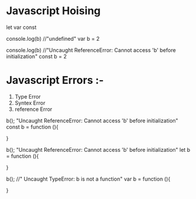 # Javascript Hoising 
let 
var 
const 

console.log(b) //"undefined"
var b = 2

console.log(b) //"Uncaught ReferenceError: Cannot access 'b' before initialization"
const b = 2


# Javascript Errors :- 
1. Type Error 
2. Syntex Error 
3. reference Error 


b(); "Uncaught ReferenceError: Cannot access 'b' before initialization"
const b = function (){

}

b(); "Uncaught ReferenceError: Cannot access 'b' before initialization"
let b = function (){

}

b(); //" Uncaught TypeError: b is not a function"
var b = function (){

}

